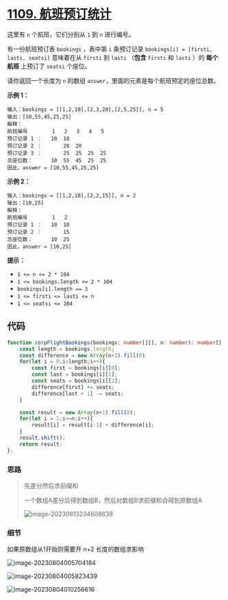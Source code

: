 # [1109. 航班预订统计](https://leetcode.cn/problems/corporate-flight-bookings/)

这里有 `n` 个航班，它们分别从 `1` 到 `n` 进行编号。

有一份航班预订表 `bookings` ，表中第 `i` 条预订记录 `bookings[i] = [firsti, lasti, seatsi]` 意味着在从 `firsti` 到 `lasti` （**包含** `firsti` 和 `lasti` ）的 **每个航班** 上预订了 `seatsi` 个座位。

请你返回一个长度为 `n` 的数组 `answer`，里面的元素是每个航班预定的座位总数。

**示例 1：**

```
输入：bookings = [[1,2,10],[2,3,20],[2,5,25]], n = 5
输出：[10,55,45,25,25]
解释：
航班编号        1   2   3   4   5
预订记录 1 ：   10  10
预订记录 2 ：       20  20
预订记录 3 ：       25  25  25  25
总座位数：      10  55  45  25  25
因此，answer = [10,55,45,25,25]
```

**示例 2：**

```
输入：bookings = [[1,2,10],[2,2,15]], n = 2
输出：[10,25]
解释：
航班编号        1   2
预订记录 1 ：   10  10
预订记录 2 ：       15
总座位数：      10  25
因此，answer = [10,25]
```

**提示：**

-   `1 <= n <= 2 * 104`
-   `1 <= bookings.length <= 2 * 104`
-   `bookings[i].length == 3`
-   `1 <= firsti <= lasti <= n`
-   `1 <= seatsi <= 104`

## 代码

```ts
function corpFlightBookings(bookings: number[][], n: number): number[] {
    const length = bookings.length;
    const difference = new Array(n+2).fill(0)
    for(let i = 0;i<length;i++){
        const first = bookings[i][0];
        const last = bookings[i][1];
        const seats = bookings[i][2];
        difference[first] += seats;
        difference[last + 1] -= seats;
    }

    const result = new Array(n+1).fill(0);
    for(let i = 1;i<=n;i++){
        result[i] = result[i-1] + difference[i];
    }
    result.shift();
    return result;
};
```

### 思路

>   先差分然后求前缀和
>
>   一个数组A差分后得到数组B，然后对数组B求前缀和会得到原数组A
>
>   ![image-20230813234608838](https://qiniucloud.qishilong.space/images/202308132346588.png)

### 细节

如果原数组从1开始则需要开 n+2 长度的数组求影响



![image-20230804005704184](https://qiniucloud.qishilong.space/images/202308040057207.png)

![image-20230804005823439](https://qiniucloud.qishilong.space/images/202308040058465.png)

![image-20230804010256616](https://qiniucloud.qishilong.space/images/202308040102645.png)